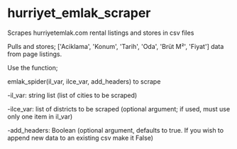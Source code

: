 # hurriyet_emlak_scraper

Scrapes hurriyetemlak.com rental listings and stores in csv files

Pulls and stores; ['Aciklama', 'Konum', 'Tarih', 'Oda', 'Brüt M²', 'Fiyat'] data from page listings.

Use the function; 

emlak_spider(il_var, ilce_var, add_headers) to scrape

-il_var: string list (list of cities to be scraped)

-ilce_var: list of districts to be scraped (optional argument; if used, must use only one item in il_var)

-add_headers: Boolean (optional argument, defaults to true. If you wish to append new data to an existing csv make it False) 
